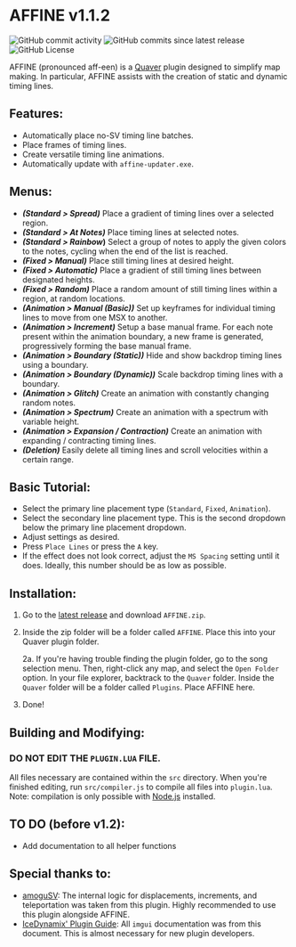 # AFFINE v1.1.2

![GitHub commit activity](https://img.shields.io/github/commit-activity/w/ESV-Sweetplum/AFFINE)
![GitHub commits since latest release](https://img.shields.io/github/commits-since/ESV-Sweetplum/AFFINE/latest)
![GitHub License](https://img.shields.io/github/license/ESV-Sweetplum/AFFINE)

AFFINE (pronounced aff-een) is a [Quaver](https://www.quavergame.com) plugin designed to simplify map making. In particular, AFFINE assists with the creation of static and dynamic timing lines.

## Features:

- Automatically place no-SV timing line batches.
- Place frames of timing lines.
- Create versatile timing line animations.
- Automatically update with `affine-updater.exe`.

## Menus:

- **_(Standard > Spread)_** Place a gradient of timing lines over a selected region.
- **_(Standard > At Notes)_** Place timing lines at selected notes.
- **_(Standard > Rainbow_)** Select a group of notes to apply the given colors to the notes, cycling when the end of the list is reached.
- **_(Fixed > Manual)_** Place still timing lines at desired height.
- **_(Fixed > Automatic)_** Place a gradient of still timing lines between designated heights.
- **_(Fixed > Random)_** Place a random amount of still timing lines within a region, at random locations.
- **_(Animation > Manual (Basic))_** Set up keyframes for individual timing lines to move from one MSX to another.
- **_(Animation > Increment)_** Setup a base manual frame. For each note present within the animation boundary, a new frame is generated, progressively forming the base manual frame.
- **_(Animation > Boundary (Static))_** Hide and show backdrop timing lines using a boundary.
- **_(Animation > Boundary (Dynamic))_** Scale backdrop timing lines with a boundary.
- **_(Animation > Glitch)_** Create an animation with constantly changing random notes.
- **_(Animation > Spectrum)_** Create an animation with a spectrum with variable height.
- **_(Animation > Expansion / Contraction)_** Create an animation with expanding / contracting timing lines.
- **_(Deletion)_** Easily delete all timing lines and scroll velocities within a certain range.

## Basic Tutorial:

- Select the primary line placement type (`Standard`, `Fixed`, `Animation`).
- Select the secondary line placement type. This is the second dropdown below the primary line placement dropdown.
- Adjust settings as desired.
- Press `Place Lines` or press the `A` key.
- If the effect does not look correct, adjust the `MS Spacing` setting until it does. Ideally, this number should be as low as possible.

## Installation:

1. Go to the [latest release](https://www.github.com/ESV-Sweetplum/AFFINE/releases/latest) and download `AFFINE.zip`.
2. Inside the zip folder will be a folder called `AFFINE`. Place this into your Quaver plugin folder.

   2a. If you're having trouble finding the plugin folder, go to the song selection menu. Then, right-click any map, and select the `Open Folder` option. In your file explorer, backtrack to the `Quaver` folder. Inside the `Quaver` folder will be a folder called `Plugins`. Place AFFINE here.

3. Done!

## Building and Modifying:

### DO NOT EDIT THE `PLUGIN.LUA` FILE.

All files necessary are contained within the `src` directory. When you're finished editing, run `src/compiler.js` to compile all files into `plugin.lua`. Note: compilation is only possible with [Node.js](https://nodejs.org/en/download) installed.

## TO DO (before v1.2):

- Add documentation to all helper functions

## Special thanks to:

- [amoguSV](https://github.com/kloi34/AmoguSV): The internal logic for displacements, increments, and teleportation was taken from this plugin. Highly recommended to use this plugin alongside AFFINE.
- [IceDynamix' Plugin Guide](https://github.com/IceDynamix/QuaverPluginGuide/blob/master/quaver_plugin_guide.md): All `imgui` documentation was from this document. This is almost necessary for new plugin developers.

